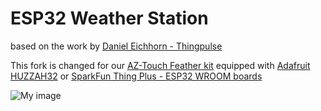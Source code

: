 # ESP32 Weather Station

based on the work by [Daniel Eichhorn - Thingpulse](https://github.com/ThingPulse/esp8266-weather-station)

This fork is changed for our [AZ-Touch Feather kit](https://www.hwhardsoft.de/english/projects/az-touch-feather/) equipped with [Adafruit HUZZAH32](https://www.adafruit.com/product/3405) or [SparkFun Thing Plus - ESP32 WROOM boards](https://www.sparkfun.com/products/15663)

![My image](https://user-images.githubusercontent.com/3049858/93122689-3ff27300-f6c7-11ea-8985-9fe069cd710f.jpg)


